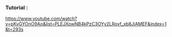 ### Tutorial :
https://www.youtube.com/watch?v=pKvGYOnO9Ao&list=PLEJXowNB4kPzC3OYy2LRovf_xb8JjAMEF&index=1&t=293s
